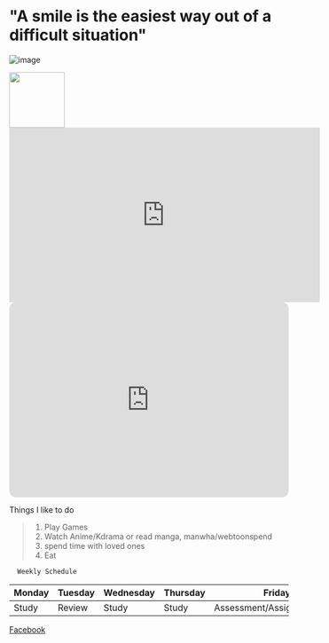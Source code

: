# "A smile is the easiest way out of a difficult situation"
![image](https://user-images.githubusercontent.com/95326401/212545652-5b1a9c0e-ca2d-46e4-a972-e3e83dfdcb38.png)

<img src="https://user-images.githubusercontent.com/95326401/212545652-5b1a9c0e-ca2d-46e4-a972-e3e83dfdcb38.png" width="100" height="100">

<iframe width="560" height="315" src="https://www.youtube.com/embed/k4V3Mo61fJM" title="YouTube video player" frameborder="0" allow="accelerometer; autoplay; clipboard-write; encrypted-media; gyroscope; picture-in-picture; web-share" allowfullscreen></iframe>

<iframe style="border-radius:12px" src="https://open.spotify.com/embed/playlist/0PEt4akqOOAw7N6Qwzx8Rc?utm_source=generator" width="100%" height="352" frameBorder="0" allowfullscreen="" allow="autoplay; clipboard-write; encrypted-media; fullscreen; picture-in-picture" loading="lazy"></iframe>

Things I like to do
>1. Play Games
>2. Watch Anime/Kdrama or read manga, manwha/webtoonspend
>3. spend time with loved ones
>4. Eat

      Weekly Schedule
      
      
| Monday | Tuesday | Wednesday | Thursday  | Friday |
| ------ | --------| --------  |-----------|--------|
|   Study |   Review  |     Study    |    Study  |    Assessment/Assignment/Quiz  | 


[Facebook](https://www.facebook.com/profile.php?id=100087993836473)

